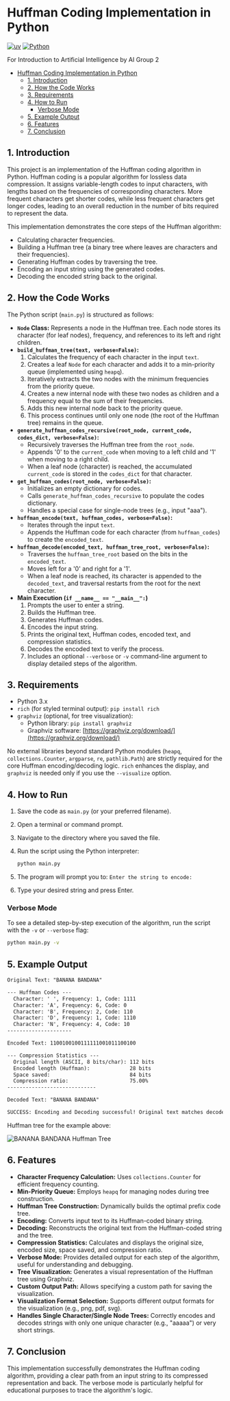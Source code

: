 # Huffman Coding Implementation in Python

[![uv](https://img.shields.io/endpoint?url=https://raw.githubusercontent.com/astral-sh/uv/main/assets/badge/v0.json)](https://github.com/astral-sh/uv)
[![Python](https://img.shields.io/badge/python-3.x-blue.svg)](https://www.python.org/)

For Introduction to Artificial Intelligence
by AI Group 2

- [Huffman Coding Implementation in Python](#huffman-coding-implementation-in-python)
  - [1. Introduction](#1-introduction)
  - [2. How the Code Works](#2-how-the-code-works)
  - [3. Requirements](#3-requirements)
  - [4. How to Run](#4-how-to-run)
    - [Verbose Mode](#verbose-mode)
  - [5. Example Output](#5-example-output)
  - [6. Features](#6-features)
  - [7. Conclusion](#7-conclusion)

## 1. Introduction

This project is an implementation of the Huffman coding algorithm in Python. Huffman coding is a popular algorithm for lossless data compression. It assigns variable-length codes to input characters, with lengths based on the frequencies of corresponding characters. More frequent characters get shorter codes, while less frequent characters get longer codes, leading to an overall reduction in the number of bits required to represent the data.

This implementation demonstrates the core steps of the Huffman algorithm:

- Calculating character frequencies.
- Building a Huffman tree (a binary tree where leaves are characters and their frequencies).
- Generating Huffman codes by traversing the tree.
- Encoding an input string using the generated codes.
- Decoding the encoded string back to the original.

## 2. How the Code Works

The Python script (`main.py`) is structured as follows:

- **`Node` Class:** Represents a node in the Huffman tree. Each node stores its character (for leaf nodes), frequency, and references to its left and right children.
- **`build_huffman_tree(text, verbose=False)`:**
  1. Calculates the frequency of each character in the input `text`.
  2. Creates a leaf `Node` for each character and adds it to a min-priority queue (implemented using `heapq`).
  3. Iteratively extracts the two nodes with the minimum frequencies from the priority queue.
  4. Creates a new internal node with these two nodes as children and a frequency equal to the sum of their frequencies.
  5. Adds this new internal node back to the priority queue.
  6. This process continues until only one node (the root of the Huffman tree) remains in the queue.
- **`generate_huffman_codes_recursive(root_node, current_code, codes_dict, verbose=False)`:**
  - Recursively traverses the Huffman tree from the `root_node`.
  - Appends '0' to the `current_code` when moving to a left child and '1' when moving to a right child.
  - When a leaf node (character) is reached, the accumulated `current_code` is stored in the `codes_dict` for that character.
- **`get_huffman_codes(root_node, verbose=False)`:**
  - Initializes an empty dictionary for codes.
  - Calls `generate_huffman_codes_recursive` to populate the codes dictionary.
  - Handles a special case for single-node trees (e.g., input "aaa").
- **`huffman_encode(text, huffman_codes, verbose=False)`:**
  - Iterates through the input `text`.
  - Appends the Huffman code for each character (from `huffman_codes`) to create the `encoded_text`.
- **`huffman_decode(encoded_text, huffman_tree_root, verbose=False)`:**
  - Traverses the `huffman_tree_root` based on the bits in the `encoded_text`.
  - Moves left for a '0' and right for a '1'.
  - When a leaf node is reached, its character is appended to the `decoded_text`, and traversal restarts from the root for the next character.
- **Main Execution (`if __name__ == "__main__":`)**
  1. Prompts the user to enter a string.
  2. Builds the Huffman tree.
  3. Generates Huffman codes.
  4. Encodes the input string.
  5. Prints the original text, Huffman codes, encoded text, and compression statistics.
  6. Decodes the encoded text to verify the process.
  7. Includes an optional `--verbose` or `-v` command-line argument to display detailed steps of the algorithm.

## 3. Requirements

- Python 3.x
- `rich` (for styled terminal output): `pip install rich`
- `graphviz` (optional, for tree visualization):
  - Python library: `pip install graphviz`
  - Graphviz software: [https://graphviz.org/download/](https://graphviz.org/download/)

No external libraries beyond standard Python modules (`heapq`, `collections.Counter`, `argparse`, `re`, `pathlib.Path`) are strictly required for the core Huffman encoding/decoding logic. `rich` enhances the display, and `graphviz` is needed only if you use the `--visualize` option.

## 4. How to Run

1. Save the code as `main.py` (or your preferred filename).
2. Open a terminal or command prompt.
3. Navigate to the directory where you saved the file.
4. Run the script using the Python interpreter:

    ```bash
    python main.py
    ```

5. The program will prompt you to: `Enter the string to encode:`
6. Type your desired string and press Enter.

### Verbose Mode

To see a detailed step-by-step execution of the algorithm, run the script with the `-v` or `--verbose` flag:

```bash
python main.py -v
```

## 5. Example Output

```txt
Original Text: "BANANA BANDANA"

--- Huffman Codes ---
  Character: ' ', Frequency: 1, Code: 1111
  Character: 'A', Frequency: 6, Code: 0
  Character: 'B', Frequency: 2, Code: 110
  Character: 'D', Frequency: 1, Code: 1110
  Character: 'N', Frequency: 4, Code: 10
---------------------

Encoded Text: 1100100100111111001011100100

--- Compression Statistics ---
  Original length (ASCII, 8 bits/char): 112 bits
  Encoded length (Huffman):             28 bits
  Space saved:                          84 bits
  Compression ratio:                    75.00%
-----------------------------

Decoded Text: "BANANA BANDANA"

SUCCESS: Encoding and Decoding successful! Original text matches decoded text.
```

Huffman tree for the example above:

![BANANA BANDANA Huffman Tree](<docs/assets/BANANA BANDANA.svg>)

## 6. Features

- **Character Frequency Calculation:** Uses `collections.Counter` for efficient frequency counting.
- **Min-Priority Queue:** Employs `heapq` for managing nodes during tree construction.
- **Huffman Tree Construction:** Dynamically builds the optimal prefix code tree.
- **Encoding:** Converts input text to its Huffman-coded binary string.
- **Decoding:** Reconstructs the original text from the Huffman-coded string and the tree.
- **Compression Statistics:** Calculates and displays the original size, encoded size, space saved, and compression ratio.
- **Verbose Mode:** Provides detailed output for each step of the algorithm, useful for understanding and debugging.
- **Tree Visualization:** Generates a visual representation of the Huffman tree using Graphviz.
- **Custom Output Path:** Allows specifying a custom path for saving the visualization.
- **Visualization Format Selection:** Supports different output formats for the visualization (e.g., png, pdf, svg).
- **Handles Single Character/Single Node Trees:** Correctly encodes and decodes strings with only one unique character (e.g., "aaaaa") or very short strings.

## 7. Conclusion

This implementation successfully demonstrates the Huffman coding algorithm, providing a clear path from an input string to its compressed representation and back. The verbose mode is particularly helpful for educational purposes to trace the algorithm's logic.
